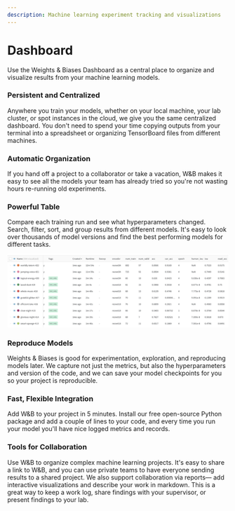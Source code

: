 ```yaml
---
description: Machine learning experiment tracking and visualizations
---
```


# Dashboard

Use the Weights & Biases Dashboard as a central place to organize and visualize results from your machine learning models. 

### **Persistent and Centralized**

Anywhere you train your models, whether on your local machine, your lab cluster, or spot instances in the cloud, we give you the same centralized dashboard. You don't need to spend your time copying outputs from your terminal into a spreadsheet or organizing TensorBoard files from different machines.

### Automatic Organization

If you hand off a project to a collaborator or take a vacation, W&B makes it easy to see all the models your team has already tried so you're not wasting hours re-running old experiments.

### **Powerful Table**

Compare each training run and see what hyperparameters changed. Search, filter, sort, and group results from different models. It's easy to look over thousands of model versions and find the best performing models for different tasks. 

![](../.gitbook/assets/image%20%2819%29.png)

### Reproduce Models

Weights & Biases is good for experimentation, exploration, and reproducing models later. We capture not just the metrics, but also the hyperparameters and version of the code, and we can save your model checkpoints for you so your project is reproducible. 

### Fast, Flexible Integration

Add W&B to your project in 5 minutes. Install our free open-source Python package and add a couple of lines to your code, and every time you run your model you'll have nice logged metrics and records.

### Tools for Collaboration

Use W&B to organize complex machine learning projects. It's easy to share a link to W&B, and you can use private teams to have everyone sending results to a shared project. We also support collaboration via reports— add interactive visualizations and describe your work in markdown. This is a great way to keep a work log, share findings with your supervisor, or present findings to your lab.

